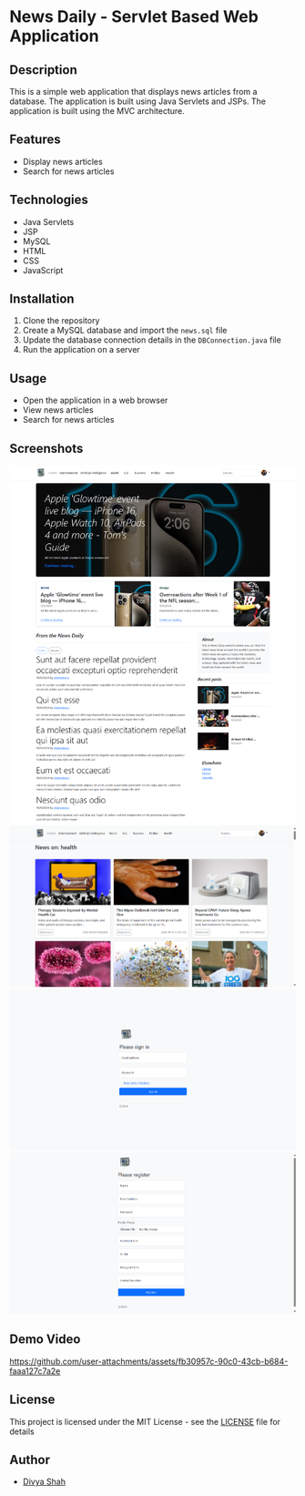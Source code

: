 # News Daily - Servlet Based Web Application

## Description

This is a simple web application that displays news articles from a database. The application is built using Java Servlets and JSPs. The application is built using the MVC architecture.

## Features

- Display news articles
- Search for news articles

## Technologies

- Java Servlets
- JSP
- MySQL
- HTML
- CSS
- JavaScript

## Installation

1. Clone the repository
2. Create a MySQL database and import the `news.sql` file
3. Update the database connection details in the `DBConnection.java` file
4. Run the application on a server

## Usage

- Open the application in a web browser
- View news articles
- Search for news articles

## Screenshots

![Home Page](./src/main/webapp/source/screens/home.png)
![News Page](./src/main/webapp/source/screens/news.png)
![Login Page](./src/main/webapp/source/screens/login.png)
![Register Page](./src/main/webapp/source/screens/register.png)

## Demo Video

https://github.com/user-attachments/assets/fb30957c-90c0-43cb-b684-faaa127c7a2e


## License

This project is licensed under the MIT License - see the [LICENSE](LICENSE.md) file for details

## Author

- [Divya Shah](https://github.com/divyashah0510)
